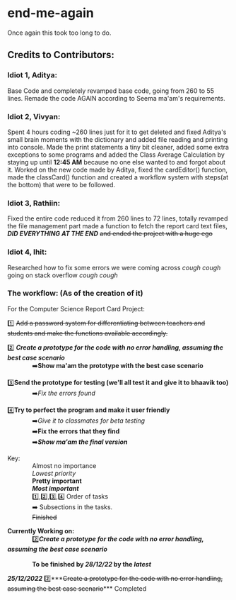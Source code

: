 # end-me-again

Once again this took too long to do.

## Credits to Contributors:

### Idiot 1, **Aditya**: 

Base Code and completely revamped base code, going from 260 to 55 lines. Remade the code AGAIN according to Seema ma'am's requirements.

### Idiot 2, **Vivyan**:

 Spent 4 hours coding ~260 lines just for it to get deleted and fixed Aditya's small brain moments with the dictionary and added file reading and printing into console. Made the print statements a tiny bit cleaner, added some extra exceptions to some programs and added the Class Average Calculation by staying up until **12:45 AM** because no one else wanted to and forgot about it. Worked on the new code made by Aditya, fixed the cardEditor() function, made the classCard() function and created a workflow system with steps(at the bottom) that were to be followed.

### Idiot 3, **Rathiin**:

Fixed the entire code reduced it from 260 lines to 72 lines, totally revamped the file management part made a function to fetch the report card text files, ***DID EVERYTHING AT THE END*** ~~and ended the project with a huge ego~~

### Idiot 4, **Ihit**:

Researched how to fix some errors we were coming across *cough cough* going on stack overflow *cough cough*


### The workflow: (As of the creation of it)


For the Computer Science Report Card Project:

1️⃣ ~~Add a password system for differentiating between teachers and students and make the functions available accordingly.~~  

2️⃣ ***Create a prototype for the code with no error handling, assuming the best case scenario***  
    ➡️**Show ma'am the prototype with the best case scenario**  
        
3️⃣**Send the prototype for testing (we'll all test it and give it to bhaavik too)**  
    ➡️*Fix the errors found*  
        
4️⃣**Try to perfect the program and make it user friendly**  
    ➡️*Give it to classmates for beta testing*  
    ➡️**Fix the errors that they find**  
    ➡️***Show ma'am the final version***  


Key:  
    Almost no importance  
    *Lowest priority*    
    **Pretty important**  
    ***Most important***  
    1️⃣,2️⃣,3️⃣,4️⃣  Order of tasks  
    ➡️  Subsections in the tasks.  
    ~~Finished~~  


**Currently Working on:**  
    2️⃣***Create a prototype for the code with no error handling, assuming the best case scenario***  
      
    **To be finished by *28/12/22* by the *latest***  
  
  
  
***25/12/2022*** 2️⃣***~~Create a prototype for the code with no error handling, assuming the best case scenario~~*** Completed
